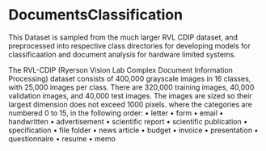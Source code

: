 # DocumentsClassification
This Dataset is sampled from the much larger RVL CDIP dataset, and preprocessed into respective class directories for developing models for classificaation and document analysis for hardware limited systems.

The RVL-CDIP (Ryerson Vision Lab Complex Document Information Processing) dataset consists of 400,000 grayscale images in 16 classes, with 25,000 images per class. There are 320,000 training images, 40,000 validation images, and 40,000 test images. The images are sized so their largest dimension does not exceed 1000 pixels.
where the categories are numbered 0 to 15, in the following order:
  • letter
	•   form
	•   email
	•   handwritten
	•   advertisement
	•   scientific report
	•   scientific publication
	•   specification
	•   file folder
	•   news article
	•   budget
	•   invoice
	•   presentation
	•   questionnaire
	•   resume
	•   memo

